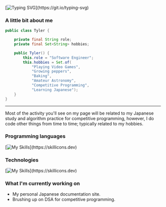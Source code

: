 [![Typing SVG](https://readme-typing-svg.demolab.com?font=Fira+Code&weight=600&size=30&duration=3000&pause=1000&color=000000&repeat=true&random=false&width=435&lines=Hey+there%2C+I'm+Tyler!)](https://git.io/typing-svg)

### A little bit about me

```java
public class Tyler {

    private final String role;
    private final Set<String> hobbies;

    public Tyler() {
        this.role = "Software Engineer";
        this.hobbies = Set.of(
            "Playing Video Games", 
            "Growing peppers",
            "Baking", 
            "Amateur Astronomy", 
            "Competitive Programming", 
            "Learning Japanese");
    }
}
```

---

Most of the activity you'll see on my page will be related to my Japanese study and algorithm practice for competitive programming, however, I do code other things from time to time; typically related to my hobbies.

### Programming languages

[![My Skills](https://skillicons.dev/icons?i=java,python,js,ts,)](https://skillicons.dev)

### Technologies

[![My Skills](https://skillicons.dev/icons?i=aws,dynamodb,spring,nodejs,kubernetes,docker,redis,)](https://skillicons.dev)

### What I'm currently working on

- My personal Japanese documentation site.
- Brushing up on DSA for competitive programming.
